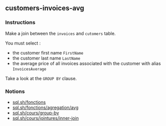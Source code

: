 ## customers-invoices-avg

### Instructions

Make a join between the `invoices` and `cutomers` table.

You must select :

- the customer first name `FirstName`
- the customer last name `LastName`
- the average price of all invoices associated with the customer with alias `InvoicesAverage`

Take a look at the `GROUP BY` clause.

### Notions

- [sql.sh/fonctions](https://sql.sh/fonctions)
- [sql.sh/fonctions/agregation/avg](https://sql.sh/fonctions/agregation/avg)
- [sql.sh/cours/group-by](https://sql.sh/cours/group-by)
- [sql.sh/cours/jointures/inner-join](https://sql.sh/cours/jointures/inner-join)
